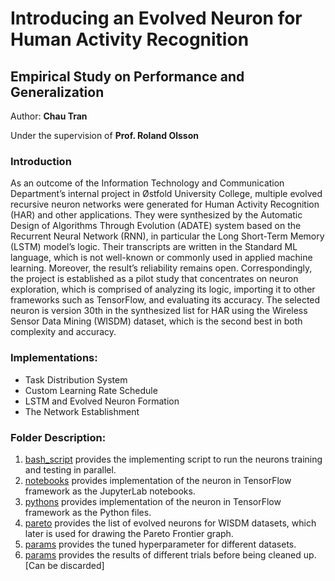 # Introducing an Evolved Neuron for Human Activity Recognition
## Empirical Study on Performance and Generalization
Author: **Chau Tran**

Under the supervision of **Prof. Roland Olsson**

### Introduction
As an outcome of the Information Technology and Communication Department’s internal project in Østfold University College, multiple evolved recursive neuron networks were generated for Human Activity Recognition (HAR) and other applications. They were synthesized by the Automatic Design of Algorithms Through Evolution (ADATE) system based on the Recurrent Neural Network (RNN), in particular the Long Short-Term Memory (LSTM) model’s logic. Their transcripts are written in the Standard ML language, which is not well-known or commonly used in applied machine learning. Moreover, the result’s reliability remains open. Correspondingly, the project is established as a pilot study that concentrates on neuron exploration, which is comprised of analyzing its logic, importing it to other frameworks such as TensorFlow, and evaluating its accuracy. 
The selected neuron is version 30th in the synthesized list for HAR using the Wireless Sensor Data Mining (WISDM) dataset, which is the second best in both complexity and accuracy.

### Implementations:
* Task Distribution System
* Custom Learning Rate Schedule
* LSTM and Evolved Neuron Formation
* The Network Establishment
  
### Folder Description:
1. [bash_script](https://github.com/AchillesProject/MasterThesis/tree/main/bash_scripts) provides the implementing script to run the neurons training and testing in parallel.
2. [notebooks](https://github.com/AchillesProject/MasterThesis/tree/main/notebooks) provides implementation of the neuron in TensorFlow framework as the JupyterLab notebooks.
3. [pythons](https://github.com/AchillesProject/MasterThesis/tree/main/pythons) provides implementation of the neuron in TensorFlow framework as the Python files.
4. [pareto](https://github.com/AchillesProject/MasterThesis/tree/main/pareto) provides the list of evolved neurons for WISDM datasets, which later is used for drawing the Pareto Frontier graph.
5. [params](https://github.com/AchillesProject/MasterThesis/tree/main/params) provides the tuned hyperparameter for different datasets.
6. [params](https://github.com/AchillesProject/MasterThesis/tree/main/params) provides the results of different trials before being cleaned up. [Can be discarded]
